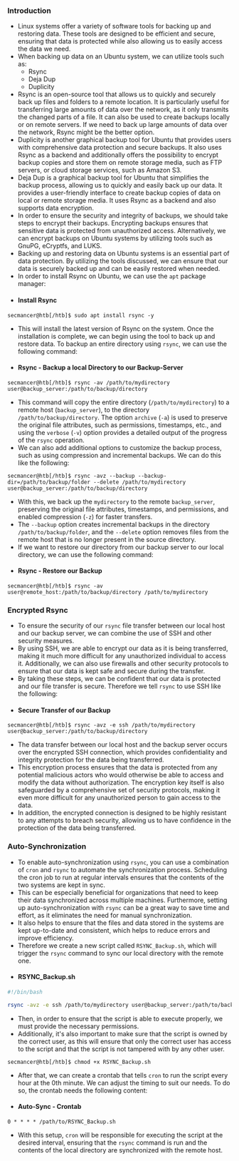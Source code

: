 ### Introduction
- Linux systems offer a variety of software tools for backing up and restoring data. These tools are designed to be efficient and secure, ensuring that data is protected while also allowing us to easily access the data we need.
- When backing up data on an Ubuntu system, we can utilize tools such as:
	- Rsync
	- Deja Dup
	- Duplicity
- Rsync is an open-source tool that allows us to quickly and securely back up files and folders to a remote location. It is particularly useful for transferring large amounts of data over the network, as it only transmits the changed parts of a file. It can also be used to create backups locally or on remote servers. If we need to back up large amounts of data over the network, Rsync might be the better option.
- Duplicity is another graphical backup tool for Ubuntu that provides users with comprehensive data protection and secure backups. It also uses Rsync as a backend and additionally offers the possibility to encrypt backup copies and store them on remote storage media, such as FTP servers, or cloud storage services, such as Amazon S3.
- Deja Dup is a graphical backup tool for Ubuntu that simplifies the backup process, allowing us to quickly and easily back up our data. It provides a user-friendly interface to create backup copies of data on local or remote storage media. It uses Rsync as a backend and also supports data encryption.
- In order to ensure the security and integrity of backups, we should take steps to encrypt their backups. Encrypting backups ensures that sensitive data is protected from unauthorized access. Alternatively, we can encrypt backups on Ubuntu systems by utilizing tools such as GnuPG, eCryptfs, and LUKS.
- Backing up and restoring data on Ubuntu systems is an essential part of data protection. By utilizing the tools discussed, we can ensure that our data is securely backed up and can be easily restored when needed.
- In order to install Rsync on Ubuntu, we can use the `apt` package manager:
- #### Install Rsync
```shell-session
secmancer@htb[/htb]$ sudo apt install rsync -y
```
- This will install the latest version of Rsync on the system. Once the installation is complete, we can begin using the tool to back up and restore data. To backup an entire directory using `rsync`, we can use the following command:
- #### Rsync - Backup a local Directory to our Backup-Server
```shell-session
secmancer@htb[/htb]$ rsync -av /path/to/mydirectory user@backup_server:/path/to/backup/directory
```
- This command will copy the entire directory (`/path/to/mydirectory`) to a remote host (`backup_server`), to the directory `/path/to/backup/directory`. The option `archive` (`-a`) is used to preserve the original file attributes, such as permissions, timestamps, etc., and using the `verbose` (`-v`) option provides a detailed output of the progress of the `rsync` operation.
- We can also add additional options to customize the backup process, such as using compression and incremental backups. We can do this like the following:
```shell-session
secmancer@htb[/htb]$ rsync -avz --backup --backup-dir=/path/to/backup/folder --delete /path/to/mydirectory user@backup_server:/path/to/backup/directory
```
- With this, we back up the `mydirectory` to the remote `backup_server`, preserving the original file attributes, timestamps, and permissions, and enabled compression (`-z`) for faster transfers. 
- The `--backup` option creates incremental backups in the directory `/path/to/backup/folder`, and the `--delete` option removes files from the remote host that is no longer present in the source directory.
- If we want to restore our directory from our backup server to our local directory, we can use the following command:
- #### Rsync - Restore our Backup
```shell-session
secmancer@htb[/htb]$ rsync -av user@remote_host:/path/to/backup/directory /path/to/mydirectory
```

### Encrypted Rsync
- To ensure the security of our `rsync` file transfer between our local host and our backup server, we can combine the use of SSH and other security measures. 
- By using SSH, we are able to encrypt our data as it is being transferred, making it much more difficult for any unauthorized individual to access it. Additionally, we can also use firewalls and other security protocols to ensure that our data is kept safe and secure during the transfer. 
- By taking these steps, we can be confident that our data is protected and our file transfer is secure. Therefore we tell `rsync` to use SSH like the following:
- #### Secure Transfer of our Backup
```shell-session
secmancer@htb[/htb]$ rsync -avz -e ssh /path/to/mydirectory user@backup_server:/path/to/backup/directory
```
- The data transfer between our local host and the backup server occurs over the encrypted SSH connection, which provides confidentiality and integrity protection for the data being transferred. 
- This encryption process ensures that the data is protected from any potential malicious actors who would otherwise be able to access and modify the data without authorization. The encryption key itself is also safeguarded by a comprehensive set of security protocols, making it even more difficult for any unauthorized person to gain access to the data. 
- In addition, the encrypted connection is designed to be highly resistant to any attempts to breach security, allowing us to have confidence in the protection of the data being transferred.


### Auto-Synchronization
- To enable auto-synchronization using `rsync`, you can use a combination of `cron` and `rsync` to automate the synchronization process. Scheduling the cron job to run at regular intervals ensures that the contents of the two systems are kept in sync. 
- This can be especially beneficial for organizations that need to keep their data synchronized across multiple machines. Furthermore, setting up auto-synchronization with `rsync` can be a great way to save time and effort, as it eliminates the need for manual synchronization. 
- It also helps to ensure that the files and data stored in the systems are kept up-to-date and consistent, which helps to reduce errors and improve efficiency.
- Therefore we create a new script called `RSYNC_Backup.sh`, which will trigger the `rsync` command to sync our local directory with the remote one.
- #### RSYNC_Backup.sh
```bash
#!/bin/bash

rsync -avz -e ssh /path/to/mydirectory user@backup_server:/path/to/backup/directory
```
- Then, in order to ensure that the script is able to execute properly, we must provide the necessary permissions. 
- Additionally, it's also important to make sure that the script is owned by the correct user, as this will ensure that only the correct user has access to the script and that the script is not tampered with by any other user.
```shell-session
secmancer@htb[/htb]$ chmod +x RSYNC_Backup.sh
```
- After that, we can create a crontab that tells `cron` to run the script every hour at the 0th minute. We can adjust the timing to suit our needs. To do so, the crontab needs the following content:
- #### Auto-Sync - Crontab
```shell-session
0 * * * * /path/to/RSYNC_Backup.sh
```
- With this setup, `cron` will be responsible for executing the script at the desired interval, ensuring that the `rsync` command is run and the contents of the local directory are synchronized with the remote host.